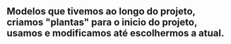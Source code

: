 ## Modelos que tivemos ao longo do projeto, criamos "plantas" para o inicio do projeto, usamos e modificamos até escolhermos a atual.
